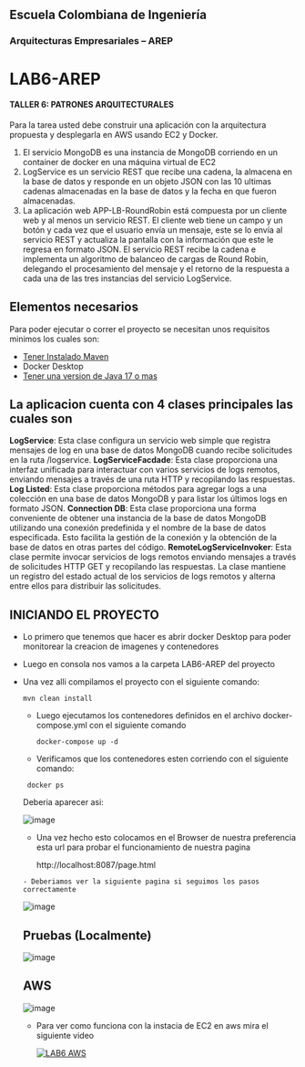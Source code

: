 ## Escuela Colombiana de Ingeniería
### Arquitecturas Empresariales – AREP
# LAB6-AREP
#### TALLER 6: PATRONES ARQUITECTURALES
Para la tarea usted debe construir una aplicación con la arquitectura propuesta y desplegarla en AWS usando EC2 y Docker.

1. El servicio MongoDB es una instancia de MongoDB corriendo en un container de docker en una máquina virtual de EC2
2. LogService es un servicio REST que recibe una cadena, la almacena en la base de datos y responde en un objeto JSON con las 10 ultimas cadenas almacenadas en la base de datos y la fecha en que fueron almacenadas.
3. La aplicación web APP-LB-RoundRobin está compuesta por un cliente web y al menos un servicio REST. El cliente web tiene un campo y un botón y cada vez que el usuario envía un mensaje, este se lo envía al servicio REST y actualiza la pantalla con la información que este le regresa en formato JSON. El servicio REST recibe la cadena e implementa un algoritmo de balanceo de cargas de Round Robin, delegando el procesamiento del mensaje y el retorno de la respuesta a cada una de las tres instancias del servicio LogService.

## Elementos necesarios 
Para poder ejecutar o correr el proyecto se necesitan unos requisitos minimos los cuales son:
* [Tener Instalado Maven](https://maven.apache.org/download.cgi)
* Docker Desktop
* [Tener una version de Java 17 o mas](https://www.oracle.com/co/java/technologies/downloads/)

## La aplicacion cuenta con 4 clases principales las cuales son

**LogService**:  Esta clase configura un servicio web simple que registra mensajes de log en una base de datos MongoDB cuando recibe solicitudes en la ruta /logservice.
**LogServiceFacdade**: Esta clase proporciona una interfaz unificada para interactuar con varios servicios de logs remotos, enviando mensajes a través de una ruta HTTP y recopilando las respuestas.
**Log Listed**: Esta clase proporciona métodos para agregar logs a una colección en una base de datos MongoDB y para listar los últimos logs en formato JSON.
**Connection DB**: Esta clase proporciona una forma conveniente de obtener una instancia de la base de datos MongoDB utilizando una conexión predefinida y el nombre de la base de datos especificada. Esto facilita la gestión de la conexión y la obtención de la base de datos en otras partes del código.
**RemoteLogServiceInvoker**: Esta clase permite invocar servicios de logs remotos enviando mensajes a través de solicitudes HTTP GET y recopilando las respuestas. La clase mantiene un registro del estado actual de los servicios de logs remotos y alterna entre ellos para distribuir las solicitudes.

## INICIANDO EL PROYECTO
- Lo primero que tenemos que hacer es abrir docker Desktop para poder monitorear la creacion de imagenes y contenedores
- Luego en consola nos vamos a la carpeta LAB6-AREP del proyecto
- Una vez alli compilamos el proyecto con el siguiente comando:

  ``` 
  mvn clean install
  ```

  - Luego ejecutamos los contenedores definidos en el archivo docker-compose.yml con el siguiente comando

    ```
    docker-compose up -d
    ```

   - Verificamos que los contenedores esten corriendo con el siguiente comando:

    ```
     docker ps
    ```

     Deberia aparecer asi:

     ![image](https://github.com/JuanFe2001/LAB6-AREP/assets/123691538/2f8a4525-2e6d-440a-b5b7-b4713fa14976)

     - Una vez hecho esto colocamos en el Browser de nuestra preferencia esta url para probar el funcionamiento de nuestra pagina

        http://localhost:8087/page.html

      - Deberiamos ver la siguiente pagina si seguimos los pasos correctamente

    ![image](https://github.com/JuanFe2001/LAB6-AREP/assets/123691538/a6a39a4f-6fe4-4501-9284-f45756cb3993)



  ## Pruebas (Localmente)
  ![image](https://github.com/JuanFe2001/LAB6-AREP/assets/123691538/447b2a5f-b849-49bf-abbe-4088ec81bf47)

  ## AWS
  ![image](https://github.com/JuanFe2001/LAB6-AREP/assets/123691538/1f3d0d55-48f1-48ea-9934-560e7c15cbdf)
  
  - Para ver como funciona con la instacia de EC2 en aws mira el siguiente video
    
    [![LAB6 AWS](https://img.youtube.com/vi/OgTdbBOkO9U/maxresdefault.jpg)](https://youtu.be/OgTdbBOkO9U)

  



       


    

  














